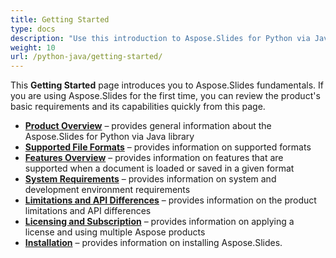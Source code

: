 ```yaml
---
title: Getting Started
type: docs
description: "Use this introduction to Aspose.Slides for Python via Java fundamentals to start realizing the value of Aspose.Slides for your business."
weight: 10
url: /python-java/getting-started/
---
```


This **Getting Started** page introduces you to Aspose.Slides fundamentals. If you are using Aspose.Slides for the first time, you can review the product's basic requirements and its capabilities quickly from this page.

- [**Product Overview**](/slides/python-java/product-overview/) – provides general information about the Aspose.Slides for Python via Java library
- [**Supported File Formats**](/slides/python-java/supported-file-formats/) – provides information on supported formats
- [**Features Overview**](/slides/python-java/features-overview/) – provides information on features that are supported when a document is loaded or saved in a given format
- [**System Requirements**](/slides/python-java/system-requirements/) – provides information on system and development environment requirements
- [**Limitations and API Differences**](/slides/python-java/limitations-and-api-differences/) – provides information on the product limitations and API differences
- [**Licensing and Subscription**](/slides/python-java/licensing) – provides information on applying a license and using multiple Aspose products
- [**Installation**](/slides/python-java/installation/) – provides information on installing Aspose.Slides.

